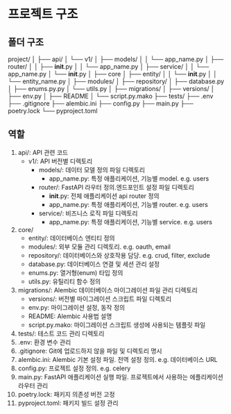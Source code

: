# 프로젝트 구조

## 폴더 구조

project/
│
├── api/
│   └── v1/
│       ├── models/
│       │   └── app_name.py
│       ├── router/
│       │   ├── __init__.py
│       │   └── app_name.py
│       ├── service/
│       │   └── app_name.py
│       └── __init__.py
│
├── core
│   ├── entity/
│   │   └── __init__.py
│   │   └── entity_name.py
│   ├── modules/
│   ├── repository/
│   ├── database.py
│   ├── enums.py.py
│   └── utils.py
│
├── migrations/
│   ├── versions/
│   ├── env.py
│   ├── README
│   └── script.py.mako
├── tests/
├── .env
├── .gitignore
├── alembic.ini
├── config.py
├── main.py
├── poetry.lock
└── pyproject.toml

## 역할

1. api/: API 관련 코드
    - v1/: API 버전별 디렉토리
        - models/: 데이터 모델 정의 파일 디렉토리
            - app_name.py: 특정 애플리케이션, 기능별 model. e.g. users
        - router/: FastAPI 라우터 정의.엔드포인트 설정 파일 디렉토리
            - __init__.py: 전체 애플리케이션 api router 정의
            - app_name.py: 특정 애플리케이션, 기능별 router. e.g. users
        - service/: 비즈니스 로직 파일 디렉토리
            - app_name.py: 특정 애플리케이션, 기능별 service. e.g. users
2. core/
    - entity/: 데이터베이스 엔티티 정의
    - modules/: 외부 모듈 관리 디렉토리. e.g. oauth, email
    - repository/: 데이터베이스와 상호작용 담당. e.g. crud, filter, exclude
    - database.py: 데이터베이스 연결 및 세션 관리 설정
    - enums.py:  열거형(enum) 타입 정의
    - utils.py: 유틸리티 함수 정의
3. migrations/: Alembic 데이터베이스 마이그레이션 파일 관리 디렉토리
    - versions/: 버전별 마이그레이션 스크립트 파일 디렉토리
    - env.py: 마이그레이션 설정, 동작 정의
    - README: Alembic 사용법 설명
    - script.py.mako: 마이그레이션 스크립트 생성에 사용되는 템플릿 파일
4. tests/: 테스트 코드 관리 디렉토리
5. .env: 환경 변수 관리
6. .gitignore: Git에 업로드하지 않을 파일 및 디렉토리 명시
7. alembic.ini: Alembic 기본 설정 파일. 전역 설정 정의. e.g. 데이터베이스 URL
8. config.py: 프로젝트 설정 정의. e.g. celery
9. main.py: FastAPI 애플리케이션 실행 파일. 프로젝트에서 사용하는 에플리케이션 라우터 관리
10. poetry.lock: 패키지 의존성 버전 고정
11. pyproject.toml: 패키지 빌드 설정 관리
